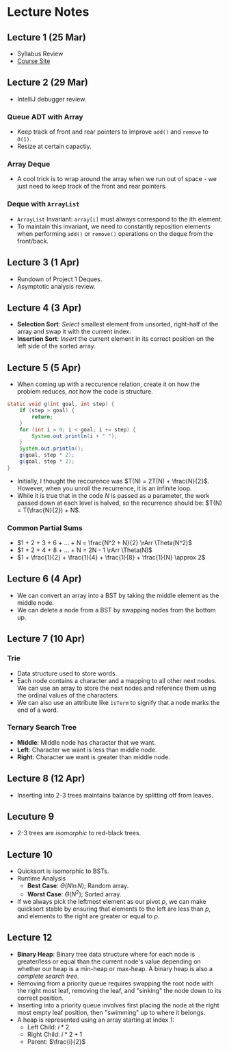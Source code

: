 # Lecture Notes

## Lecture 1 (25 Mar)

- Syllabus Review
- [Course Site](https://courses.cs.washington.edu/courses/cse373/24sp/)

## Lecture 2 (29 Mar)

- IntelliJ debugger review.

### Queue ADT with Array

- Keep track of front and rear pointers to improve `add()` and `remove` to `O(1)`.
- Resize at certain capactiy.

### Array Deque

- A cool trick is to wrap around the array when we run out of space - we just need to keep track of the front and rear pointers.

### Deque with `ArrayList`

- `ArrayList` Invariant: `array[i]` must always correspond to the ith element.
- To maintain this invariant, we need to constantly reposition elements when performing `add()` or `remove()` operations on the deque from the front/back.

## Lecture 3 (1 Apr)

- Rundown of Project 1 Deques.
- Asymptotic analysis review.

## Lecture 4 (3 Apr)

- **Selection Sort**: *Select* smallest element from unsorted, right-half of the array and swap it with the current index.
- **Insertion Sort**: *Insert* the current element in its correct position on the left side of the sorted array.

## Lecture 5 (5 Apr)

- When coming up with a reccurence relation, create it on how the problem reduces, *not* how the code is structure.

```java
static void g(int goal, int step) {
    if (step > goal) {
        return;
    }
    for (int i = 0; i < goal; i += step) {
        System.out.println(i + " ");
    }
    System.out.println();
    g(goal, step * 2);
    g(goal, step * 2);
}
```

- Initially, I thought the reccurence was $T(N) = 2T(N) + \frac{N}{2}$. However, when you unroll the recurrence, it is an infinite loop.
- While it is true that in the code $N$ is passed as a parameter, the work passed down at each level is halved, so the recurrence should be: $T(N) = T(\frac{N}{2}) + N$.

### Common Partial Sums

- $1 + 2 + 3 + 6 + ... + N = \frac{N^2 + N}{2} \rArr \Theta(N^2)$
- $1 + 2 + 4 + 8 + ... + N = 2N - 1 \rArr \Theta(N)$
- $1 + \frac{1}{2} + \frac{1}{4} + \frac{1}{8} + \frac{1}{N} \approx 2$

## Lecture 6 (4 Apr)

- We can convert an array into a BST by taking the middle element as the middle node.
- We can delete a node from a BST by swapping nodes from the bottom up.

## Lecture 7 (10 Apr)

### Trie

- Data structure used to store words.
- Each node contains a character and a mapping to all other next nodes. We can use an array to store the next nodes and reference them using the ordinal values of the characters.
- We can also use an attribute like `isTerm` to signify that a node marks the end of a word.

### Ternary Search Tree

- **Middle**: Middle node has character that we want.
- **Left**: Character we want is less than middle node.
- **Right**: Character we want is greater than middle node.

## Lecture 8 (12 Apr)

- Inserting into 2-3 trees maintains balance by splitting off from leaves.

## Lecuture 9

- 2-3 trees are *isomorphic* to red-black trees.

## Lecture 10

- Quicksort is isomorphic to BSTs.
- Runtime Analysis
  - **Best Case**: $\Theta(N\ln N)$; Random array.
  - **Worst Case**: $\Theta(N^2)$; Sorted array.
- If we always pick the leftmost element as our pivot $p$, we can make quicksort stable by ensuring that elements to the left are less than $p$, and elements to the right are greater or equal to $p$.

## Lecture 12

- **Binary Heap**: Binary tree data structure where for each node is greater/less or equal than the current node's value depending on whether our heap is a min-heap or max-heap. A binary heap is also a *complete search tree*.
- Removing from a priority queue requires swapping the root node with the right most leaf, removing the leaf, and "sinking" the node down to its correct position.
- Inserting into a priority queue involves first placing the node at the right most empty leaf position, then "swimming" up to where it belongs.
- A heap is represented using an array starting at index 1:
  - Left Child: $i * 2$
  - Right Child: $i * 2 + 1$
  - Parent: $\frac{i}{2}$
